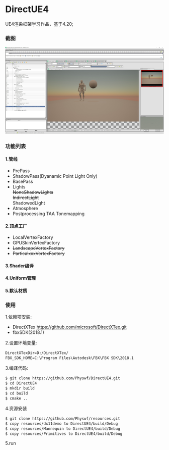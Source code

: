 # DirectUE4

UE4渲染框架学习作品，基于4.20;

### 截图

![image](https://github.com/Physwf/resources/blob/master/screenshot/DirectUE4.jpg)

### 功能列表

#### 1.管线  
* PrePass  
* ShadowPass(Dyanamic Point Light Only)  
* BasePass  
* Lights  
    ~~NoneShadowLights~~  
    ~~IndirectLight~~  
    ShadowedLight  
* Atmosphere
* Postprocessing
    TAA
    Tonemapping

#### 2.顶点工厂
* LocalVertexFactory  
* GPUSkinVertexFactory  
* ~~LandscapeVertexFactory~~ 
* ~~ParticalxxxVertexFactory~~ 

#### 3.Shader编译
#### 4.Uniform管理
#### 5.默认材质

### 使用

1.依赖项安装:
  * DirectXTex https://github.com/microsoft/DirectXTex.git
  * fbxSDK(2018.1)  

2.设置环境变量:   

    DirectXTexDir=D:/DirectXTex/  
    FBX_SDK_HOME=C:\Program Files\Autodesk\FBX\FBX SDK\2018.1 

3.编译代码:  

    $ git clone https://github.com/Physwf/DirectUE4.git
    $ cd DirectUE4  
    $ mkdir build
    $ cd build
    $ cmake ..

4.资源安装  

    $ git clone https://github.com/Physwf/resources.git
    $ copy resources/dx11demo to DirectUE4/build/Debug
    $ copy resources/Mannequin to DirectUE4/build/Debug
    $ copy resources/Primitives to DirectUE4/build/Debug
5.run
